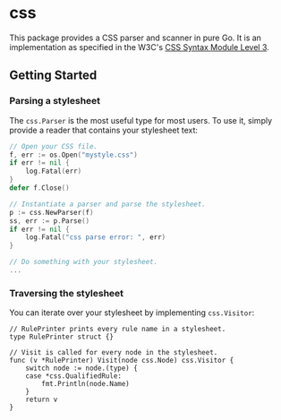 css
===

This package provides a CSS parser and scanner in pure Go. It is an
implementation as specified in the W3C's [CSS Syntax Module Level 3](css3-syntax).

[css3-syntax]: http://www.w3.org/TR/css3-syntax/


## Getting Started

### Parsing a stylesheet

The `css.Parser` is the most useful type for most users. To use it, simply
provide a reader that contains your stylesheet text:

```go
// Open your CSS file.
f, err := os.Open("mystyle.css")
if err != nil {
	log.Fatal(err)
}
defer f.Close()

// Instantiate a parser and parse the stylesheet.
p := css.NewParser(f)
ss, err := p.Parse()
if err != nil {
	log.Fatal("css parse error: ", err)
}

// Do something with your stylesheet.
...
```


### Traversing the stylesheet

You can iterate over your stylesheet by implementing `css.Visitor`:

```
// RulePrinter prints every rule name in a stylesheet.
type RulePrinter struct {}

// Visit is called for every node in the stylesheet.
func (v *RulePrinter) Visit(node css.Node) css.Visitor {
	switch node := node.(type) {
	case *css.QualifiedRule:
		fmt.Println(node.Name)
	}
	return v
}
```

